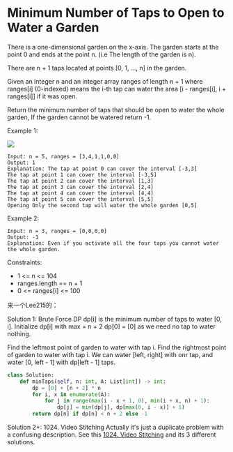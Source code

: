 # Minimum Number of Taps to Open to Water a Garden

There is a one-dimensional garden on the x-axis. The garden starts at the point 0 and ends at the point n. (i.e The length of the garden is n).

There are n + 1 taps located at points [0, 1, ..., n] in the garden.

Given an integer n and an integer array ranges of length n + 1 where ranges[i] (0-indexed) means the i-th tap can water the area [i - ranges[i], i + ranges[i]] if it was open.

Return the minimum number of taps that should be open to water the whole garden, If the garden cannot be watered return -1.

Example 1:

![](https://assets.leetcode.com/uploads/2020/01/16/1685_example_1.png)

```text
Input: n = 5, ranges = [3,4,1,1,0,0]
Output: 1
Explanation: The tap at point 0 can cover the interval [-3,3]
The tap at point 1 can cover the interval [-3,5]
The tap at point 2 can cover the interval [1,3]
The tap at point 3 can cover the interval [2,4]
The tap at point 4 can cover the interval [4,4]
The tap at point 5 can cover the interval [5,5]
Opening Only the second tap will water the whole garden [0,5]
```

Example 2:

```text
Input: n = 3, ranges = [0,0,0,0]
Output: -1
Explanation: Even if you activate all the four taps you cannot water the whole garden.
```

Constraints:

- 1 <= n <= 104
- ranges.length == n + 1
- 0 <= ranges[i] <= 100

来一个Lee215的：

Solution 1: Brute Force DP
dp[i] is the minimum number of taps to water [0, i].
Initialize dp[i] with max = n + 2
dp[0] = [0] as we need no tap to water nothing.

Find the leftmost point of garden to water with tap i.
Find the rightmost point of garden to water with tap i.
We can water [left, right] with onr tap,
and water [0, left - 1] with dp[left - 1] taps.

```python
class Solution:
    def minTaps(self, n: int, A: List[int]) -> int:
        dp = [0] + [n + 2] * n
        for i, x in enumerate(A):
            for j in range(max(i - x + 1, 0), min(i + x, n) + 1):
                dp[j] = min(dp[j], dp[max(0, i - x)] + 1)
        return dp[n] if dp[n] < n + 2 else -1

```

Solution 2+: 1024. Video Stitching
Actually it's just a duplicate problem with a confusing description.
See this [1024. Video Stitching](https://leetcode.com/problems/video-stitching/discuss/270036/JavaC%2B%2BPython-Greedy-Solution-O(1)-Space)
and its 3 different solutions.

